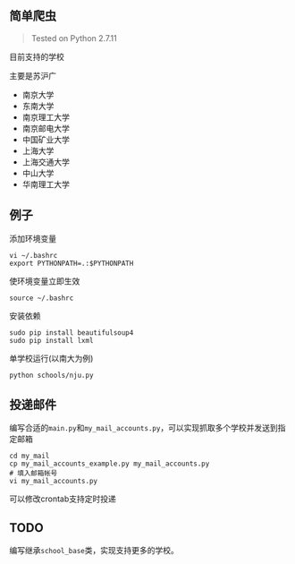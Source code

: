 ## 简单爬虫

> Tested on Python 2.7.11

目前支持的学校

主要是苏沪广

- 南京大学
- 东南大学
- 南京理工大学
- 南京邮电大学
- 中国矿业大学
- 上海大学
- 上海交通大学
- 中山大学
- 华南理工大学

## 例子

添加环境变量

	vi ~/.bashrc
	export PYTHONPATH=.:$PYTHONPATH

使环境变量立即生效

	source ~/.bashrc

安装依赖

	sudo pip install beautifulsoup4
	sudo pip install lxml
	
单学校运行(以南大为例)

	python schools/nju.py

## 投递邮件

编写合适的```main.py```和```my_mail_accounts.py```，可以实现抓取多个学校并发送到指定邮箱

	cd my_mail
	cp my_mail_accounts_example.py my_mail_accounts.py
	# 填入邮箱帐号
	vi my_mail_accounts.py

可以修改crontab支持定时投递

## TODO

编写继承```school_base```类，实现支持更多的学校。
